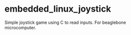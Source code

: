 # embedded_linux_joystick
Simple joystick game using C to read inputs. For beaglebone microcomputer.
